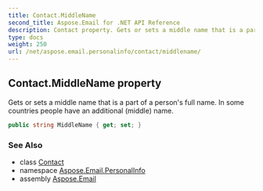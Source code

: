 ```yaml
---
title: Contact.MiddleName
second_title: Aspose.Email for .NET API Reference
description: Contact property. Gets or sets a middle name that is a part of a persons full name. In some countries people have an additional middle name
type: docs
weight: 250
url: /net/aspose.email.personalinfo/contact/middlename/
---
```

## Contact.MiddleName property

Gets or sets a middle name that is a part of a person's full name. In some countries people have an additional (middle) name.

```csharp
public string MiddleName { get; set; }
```

### See Also

* class [Contact](../)
* namespace [Aspose.Email.PersonalInfo](../../contact/)
* assembly [Aspose.Email](../../../)


